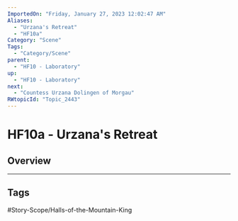 ```yaml
---
ImportedOn: "Friday, January 27, 2023 12:02:47 AM"
Aliases:
  - "Urzana's Retreat"
  - "HF10a"
Category: "Scene"
Tags:
  - "Category/Scene"
parent:
  - "HF10 - Laboratory"
up:
  - "HF10 - Laboratory"
next:
  - "Countess Urzana Dolingen of Morgau"
RWtopicId: "Topic_2443"
---
```

# HF10a - Urzana's Retreat
## Overview

---
## Tags
#Story-Scope/Halls-of-the-Mountain-King

